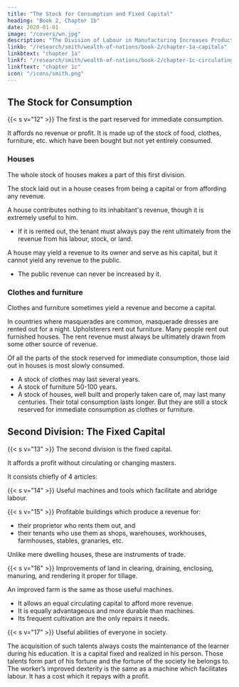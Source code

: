 ```yaml
---
title: "The Stock for Consumption and Fixed Capital"
heading: "Book 2, Chapter 1b"
date: 2020-01-01
image: "/covers/wn.jpg"
description: "The Division of Labour in Manufacturing Increases Productivity and Invention More than that in Agriculture"
linkb: "/research/smith/wealth-of-nations/book-2/chapter-1a-capitals"
linkbtext: "chapter 1a"
linkf: "/research/smith/wealth-of-nations/book-2/chapter-1c-circulating"
linkftext: "chapter 1c"
icon: "/icons/smith.png"
---
```




## The Stock for Consumption 

{{< s v="12" >}} The first is the part reserved for immediate consumption.

It affords no revenue or profit. It is made up of the stock of food, clothes, furniture, etc. which have been bought but not yet entirely consumed.


### Houses

The whole stock of houses makes a part of this first division.

The stock laid out in a house ceases from being a capital or from affording any revenue.

A house contributes nothing to its inhabitant's revenue, though it is extremely useful to him.
- If it is rented out, the tenant must always pay the rent ultimately from the revenue from his labour, stock, or land.

A house may yield a revenue to its owner and serve as his capital, but it cannot yield any revenue to the public. 
- The public revenue can never be increased by it.


### Clothes and furniture

Clothes and furniture sometimes yield a revenue and become a capital.

In countries where masquerades are common, masquerade dresses are rented out for a night.
Upholsterers rent out furniture.
Many people rent out furnished houses.
The rent revenue must always be ultimately drawn from some other source of revenue.

Of all the parts of the stock reserved for immediate consumption, those laid out in houses is most slowly consumed.

- A stock of clothes may last several years.
- A stock of furniture 50-100 years.
- A stock of houses, well built and properly taken care of, may last many centuries. Their total consumption lasts longer. But they are still a stock reserved for immediate consumption as clothes or furniture.


## Second Division: The Fixed Capital

{{< s v="13" >}} The second division is the fixed capital.

It affords a profit without circulating or changing masters.

It consists chiefly of 4 articles:

{{< s v="14" >}} Useful machines and tools  which facilitate and abridge labour.

{{< s v="15" >}} Profitable buildings which produce a revenue for:
- their proprietor who rents them out, and
- their tenants who use them as shops, warehouses, workhouses, farmhouses, stables, granaries, etc.

Unlike mere dwelling houses, these are instruments of trade.


{{< s v="16" >}} Improvements  of land in clearing, draining, enclosing, manuring, and rendering it proper for tillage.

An improved farm is the same as those useful machines.
- It allows an equal circulating capital to afford more revenue.
- It is equally advantageous and more durable than machines.
- Its frequent cultivation are the only repairs it needs.


{{< s v="17" >}} Useful abilities of everyone in society.

The acquisition of such talents always costs the maintenance of the learner during his education.
    It is a capital fixed and realized in his person.
Those talents form part of his fortune and the fortune of the society he belongs to.
The worker’s improved dexterity is the same as a machine which facilitates labour.
    It has a cost which it repays with a profit.
